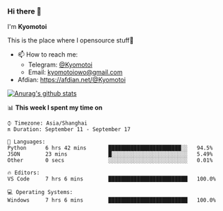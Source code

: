 ### Hi there 👋

I'm **Kyomotoi**

This is the place where I opensource stuff🤺

- 📫 How to reach me: 
    - Telegram: [@Kyomotoi](https://t.me/Kyomotoi)
    - Email: <kyomotoiowo@gmail.com>
- Afdian: <https://afdian.net/@Kyomotoi>

[![Anurag's github stats](https://github-readme-stats.vercel.app/api?username=kyomotoi)](https://github.com/anuraghazra/github-readme-stats)

📊 **This week I spent my time on**
<!--START_SECTION:waka-->
```text
⌚︎ Timezone: Asia/Shanghai
🔛 Duration: September 11 - September 17

💬 Languages: 
Python      6 hrs 42 mins       ███████████████████████░░   94.5% 
JSON        23 mins             █░░░░░░░░░░░░░░░░░░░░░░░░   5.49% 
Other       0 secs              ░░░░░░░░░░░░░░░░░░░░░░░░░   0.01%

🔥 Editors: 
VS Code     7 hrs 6 mins        █████████████████████████   100.0%

💻 Operating Systems: 
Windows     7 hrs 6 mins        █████████████████████████   100.0%
```
<!--END_SECTION:waka-->
